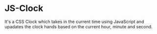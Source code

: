 # JS-Clock
It's a CSS Clock which takes in the current time using JavaScript and upadates the clock hands based on the current hour, minute and second.
